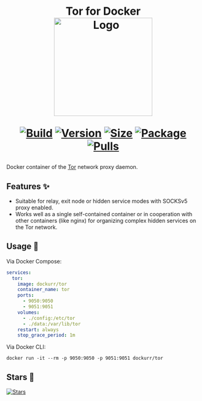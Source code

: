 <h1 align="center">Tor for Docker<br />
<div align="center">
<a href="https://github.com/dockur/tor"><img src="https://raw.githubusercontent.com/dockur/tor/master/.github/logo.png" title="Logo" style="max-width:100%;" width="256" /></a>
</div>
<div align="center">
  
[![Build]][build_url]
[![Version]][tag_url]
[![Size]][tag_url]
[![Package]][pkg_url]
[![Pulls]][hub_url]

</div></h1>

Docker container of the [Tor](https://www.torproject.org/) network proxy daemon.

## Features ✨

  - Suitable for relay, exit node or hidden service modes with SOCKSv5 proxy enabled.
  - Works well as a single self-contained container or in cooperation with other containers (like nginx) for organizing complex hidden services on the Tor network.

## Usage  🐳

Via Docker Compose:

```yaml
services:
  tor:
    image: dockurr/tor
    container_name: tor
    ports:
      - 9050:9050
      - 9051:9051
    volumes:
      - ./config:/etc/tor
      - ./data:/var/lib/tor
    restart: always
    stop_grace_period: 1m
```

Via Docker CLI:

```shell
docker run -it --rm -p 9050:9050 -p 9051:9051 dockurr/tor
```

## Stars 🌟
[![Stars](https://starchart.cc/dockur/tor.svg?variant=adaptive)](https://starchart.cc/dockur/tor)

[build_url]: https://github.com/dockur/tor/
[hub_url]: https://hub.docker.com/r/dockurr/tor/
[tag_url]: https://hub.docker.com/r/dockurr/tor/tags
[pkg_url]: https://github.com/dockur/tor/pkgs/container/tor

[Build]: https://github.com/dockur/tor/actions/workflows/build.yml/badge.svg
[Size]: https://img.shields.io/docker/image-size/dockurr/tor/latest?color=066da5&label=size
[Pulls]: https://img.shields.io/docker/pulls/dockurr/tor.svg?style=flat&label=pulls&logo=docker
[Version]: https://img.shields.io/docker/v/dockurr/tor/latest?arch=amd64&sort=semver&color=066da5
[Package]: https://img.shields.io/badge/dynamic/json?url=https%3A%2F%2Fipitio.github.io%2Fbackage%2Fdockur%2Ftor%2Ftor.json&query=%24.downloads&logo=github&style=flat&color=066da5&label=pulls
